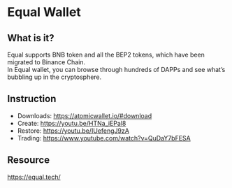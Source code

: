 # Equal Wallet

## What is it?
Equal supports BNB token and all the BEP2 tokens, which have been migrated to Binance Chain.<br/>
In Equal wallet, you can browse through hundreds of DAPPs and see what’s bubbling up in the cryptosphere.

## Instruction

* Downloads: <https://atomicwallet.io/#download>
* Create: <https://youtu.be/HTNa_iEPal8>
* Restore: <https://youtu.be/IUefengJ9zA>
* Trading: <https://www.youtube.com/watch?v=QuDaY7bFESA>

## Resource

<https://equal.tech/>